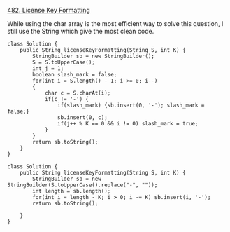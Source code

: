 [482. License Key Formatting](https://leetcode.com/problems/license-key-formatting/description/)

While using the char array is the most efficient way to solve this question, I still use the String which give the most clean code.
```
class Solution {
    public String licenseKeyFormatting(String S, int K) {
        StringBuilder sb = new StringBuilder();
        S = S.toUpperCase();
        int j = 1;
        boolean slash_mark = false;
        for(int i = S.length() - 1; i >= 0; i--)
        {
            char c = S.charAt(i);
            if(c != '-') {
                if(slash_mark) {sb.insert(0, '-'); slash_mark = false;}
                sb.insert(0, c);
                if(j++ % K == 0 && i != 0) slash_mark = true;
            }
        }
        return sb.toString();
    }
}
```
```
class Solution {
    public String licenseKeyFormatting(String S, int K) {
        StringBuilder sb = new StringBuilder(S.toUpperCase().replace("-", ""));
        int length = sb.length();
        for(int i = length - K; i > 0; i -= K) sb.insert(i, '-');
        return sb.toString();
        
    }
}
```
